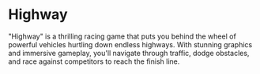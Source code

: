 # Highway
"Highway" is a thrilling racing game that puts you behind the wheel of powerful vehicles hurtling down endless highways. With stunning graphics and immersive gameplay, you'll navigate through traffic, dodge obstacles, and race against competitors to reach the finish line.

